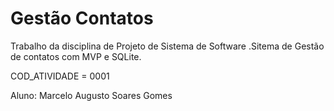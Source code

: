 # Gestão Contatos

Trabalho da disciplina de Projeto de Sistema de Software .Sitema de Gestão de contatos com MVP e SQLite.

COD_ATIVIDADE = 0001 

Aluno: Marcelo Augusto Soares Gomes
